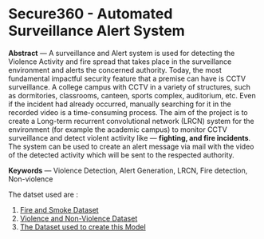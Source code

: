 # Secure360 - Automated Surveillance Alert System

**Abstract** — A surveillance and Alert system is used for detecting the Violence Activity and fire spread that takes place in the surveillance environment and alerts the concerned authority. Today, the most fundamental impactful security feature that a premise can have is CCTV surveillance. A college campus with CCTV in a variety of structures, such as dormitories, classrooms, canteen, sports complex, auditorium, etc. Even if the incident had already occurred, manually searching for it in the recorded video is a time-consuming process. The aim of the project is to create a Long-term recurrent convolutional network (LRCN) system for the environment (for example the academic campus) to monitor CCTV surveillance and detect violent activity like — **fighting, and fire incidents**. The system can be used to create an alert message via mail with the video of the detected activity which will be sent to the respected authority.

**Keywords** — Violence Detection, Alert Generation, LRCN, Fire detection, Non-violence

The datset used are : 
1. [Fire and Smoke Dataset](https://www.kaggle.com/datasets/dataclusterlabs/fire-and-smoke-dataset)
1. [Violence and Non-Violence Dataset](https://www.kaggle.com/datasets/mohamedmustafa/real-life-violence-situations-dataset)
1. [The Dataset used to create this Model](https://drive.google.com/drive/folders/1EZ0yA-3WB-zRjIRZ3HsyAlqxJnvy4eeR?usp=share_link)

